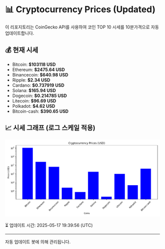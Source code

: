 
# 📊 Cryptocurrency Prices (Updated)

이 리포지토리는 CoinGecko API를 사용하여 코인 TOP 10 시세를 10분가격으로 자동 업데이트합니다.

## 💰 현재 시세
- Bitcoin: **$103118 USD**
- Ethereum: **$2475.64 USD**
- Binancecoin: **$640.98 USD**
- Ripple: **$2.34 USD**
- Cardano: **$0.737919 USD**
- Solana: **$165.94 USD**
- Dogecoin: **$0.214785 USD**
- Litecoin: **$96.69 USD**
- Polkadot: **$4.62 USD**
- Bitcoin-cash: **$390.65 USD**

## 📈 시세 그래프 (로그 스케일 적용)
![Crypto Prices](crypto_prices.png)

⏳ 업데이트 시간: 2025-05-17 19:39:56 (UTC)

---
자동 업데이트 봇에 의해 관리됩니다.
